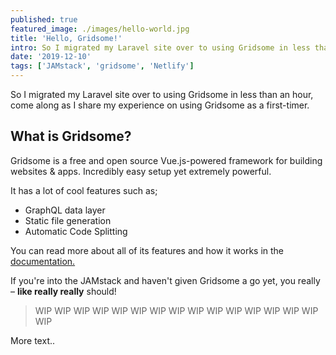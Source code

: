 ```yaml
---
published: true
featured_image: ./images/hello-world.jpg
title: 'Hello, Gridsome!'
intro: So I migrated my Laravel site over to using Gridsome in less than an hour, come along as I share my experience on using Gridsome as a first-timer.
date: '2019-12-10'
tags: ['JAMstack', 'gridsome', 'Netlify']
---
```


So I migrated my Laravel site over to using Gridsome in less than an hour, come along as I share my experience on using Gridsome as a first-timer.

## What is Gridsome?

Gridsome is a free and open source Vue.js-powered framework for building websites & apps. Incredibly easy setup yet extremely powerful. 

It has a lot of cool features such as;

- GraphQL data layer
- Static file generation
- Automatic Code Splitting

You can read more about all of its features and how it works in the [documentation.](https://gridsome.org/docs/#why-gridsome) 

If you're into the JAMstack and haven't given Gridsome a go yet, you really – **like really really** should!

> WIP WIP WIP WIP WIP WIP WIP WIP WIP WIP WIP WIP WIP WIP WIP WIP

More text..
